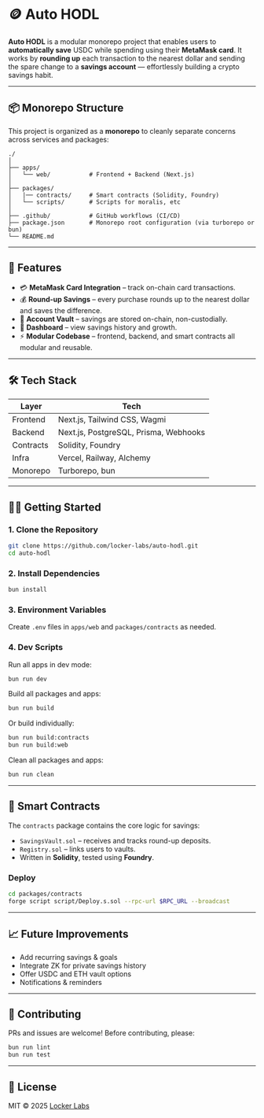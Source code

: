 # 🪙 Auto HODL

**Auto HODL** is a modular monorepo project that enables users to **automatically save** USDC while spending using their **MetaMask card**. It works by **rounding up** each transaction to the nearest dollar and sending the spare change to a **savings account** — effortlessly building a crypto savings habit.

---

## 📦 Monorepo Structure

This project is organized as a **monorepo** to cleanly separate concerns across services and packages:

```
./
│
├── apps/
│   └── web/           # Frontend + Backend (Next.js)
│
├── packages/
│   |── contracts/     # Smart contracts (Solidity, Foundry)
│   └── scripts/       # Scripts for moralis, etc
│
├── .github/           # GitHub workflows (CI/CD)
├── package.json       # Monorepo root configuration (via turborepo or bun)
└── README.md
```

---

## 🚀 Features

* 💳 **MetaMask Card Integration** – track on-chain card transactions.
* 💰 **Round-up Savings** – every purchase rounds up to the nearest dollar and saves the difference.
* 🔐 **Account Vault** – savings are stored on-chain, non-custodially.
* 🧾 **Dashboard** – view savings history and growth.
* ⚡ **Modular Codebase** – frontend, backend, and smart contracts all modular and reusable.

---

## 🛠️ Tech Stack

| Layer     | Tech                                  |
| --------- | ------------------------------------- |
| Frontend  | Next.js, Tailwind CSS, Wagmi          |
| Backend   | Next.js, PostgreSQL, Prisma, Webhooks |
| Contracts | Solidity, Foundry                     |
| Infra     | Vercel, Railway, Alchemy              |
| Monorepo  | Turborepo, bun                        |

---

## 🧑‍💻 Getting Started

### 1. Clone the Repository

```bash
git clone https://github.com/locker-labs/auto-hodl.git
cd auto-hodl
```

### 2. Install Dependencies

```bash
bun install
```

### 3. Environment Variables

Create `.env` files in `apps/web` and `packages/contracts` as needed.

### 4. Dev Scripts

Run all apps in dev mode:

```bash
bun run dev
```

Build all packages and apps:

```bash
bun run build
```

Or build individually:

```bash
bun run build:contracts
bun run build:web
```

Clean all packages and apps:

```bash
bun run clean
```
---

## 🔐 Smart Contracts

The `contracts` package contains the core logic for savings:

* `SavingsVault.sol` – receives and tracks round-up deposits.
* `Registry.sol` – links users to vaults.
* Written in **Solidity**, tested using **Foundry**.

### Deploy

```bash
cd packages/contracts
forge script script/Deploy.s.sol --rpc-url $RPC_URL --broadcast
```

---

## 📈 Future Improvements

* Add recurring savings & goals
* Integrate ZK for private savings history
* Offer USDC and ETH vault options
* Notifications & reminders

---

## 🙌 Contributing

PRs and issues are welcome! Before contributing, please:

```bash
bun run lint
bun run test
```

---

## 📄 License

MIT © 2025 [Locker Labs](https://github.com/locker-labs)